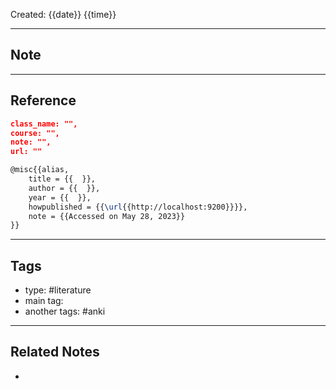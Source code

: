 Created: {{date}} {{time}}

---
## Note



---
## Reference
```json
class_name: "",
course: "",
note: "",
url: ""
```

```latex
@misc{{alias,
    title = {{  }},
    author = {{  }},
    year = {{  }},
    howpublished = {{\url{{http://localhost:9200}}}},
    note = {{Accessed on May 28, 2023}}
}}
```

---
## Tags
- type: #literature 
- main tag:
- another tags: #anki

---
## Related Notes
- 